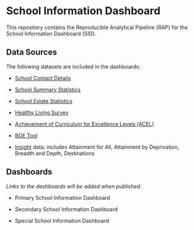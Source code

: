 # School Information Dashboard

This repository contains the Reproducible Analytical Pipeline (RAP) for the School Information Dashboard (SID).

## Data Sources

The following datasets are included in the dashboards:

* [School Contact Details](https://www.gov.scot/publications/school-contact-details/)

* [School Summary Statistics](https://www.gov.scot/publications/summary-statistics-schools-scotland/)

* [School Estate Statistics](https://www.gov.scot/publications/school-estates-statistics/)

* [Healthy Living Survey](https://www.gov.scot/publications/healthy-living-survey-schools-meals-and-pe-supplementary-data/)

* [Achievement of Curriculum for Excellence Levels (ACEL)](https://www.gov.scot/publications/scottish-exchange-of-data-achievement-of-curriculum-for-excellence-levels/)

* [BGE Tool](https://www.gov.scot/policies/schools/national-improvement-framework/)

* [Insight](https://www.gov.scot/policies/schools/national-improvement-framework/) data; includes Attainment for All, Attainment by Deprivation, Breadth and Depth, Destinations


## Dashboards

_Links to the dashboards will be added when published._

* Primary School Information Dashboard

* Secondary School Information Dashboard

* Special School Information Dashboard